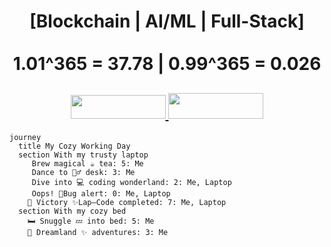 <h1 align="center">
[Blockchain | AI/ML | Full-Stack] <br/> <br/> 1.01^365 = 37.78 | 0.99^365 = 0.026
  <h2 align="center">
    <a href="https://x.com/soulcapridev", target="_blank">
        <img width ="152px" height="38.5px" src="https://img.shields.io/badge/Twitter-red?style=flat-square&logo=gmail&logoColor=white">
    </a>
    <a href='https://t.me/soulcapridev' target="_blank">
        <img width ="152px" height="41.5px" src='https://img.shields.io/badge/-Telegram-blue?style=flat-square&logo=telegram&logoColor=white&&color=0181FF'>
    </a>
  </h2>
</h1>

```mermaid
journey
  title My Cozy Working Day
  section With my trusty laptop
     Brew magical ☕️ tea: 5: Me 
     Dance to 🧙‍♂️ desk: 3: Me 
     Dive into 💻 coding wonderland: 2: Me, Laptop 
     Oops! 🚨Bug alert: 0: Me, Laptop 
    🎉 Victory ✨Lap—Code completed: 7: Me, Laptop 
  section With my cozy bed
    🛏️ Snuggle 💤 into bed: 5: Me 
    🌙 Dreamland ✨ adventures: 3: Me 
```

